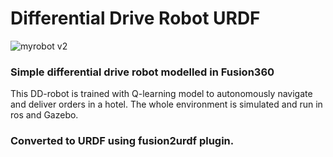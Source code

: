# Differential Drive Robot URDF

![myrobot v2](https://user-images.githubusercontent.com/34794384/128828685-a920a91f-5c05-4c24-ba0a-f219379fc0f2.png)

### Simple differential drive robot modelled in Fusion360
This DD-robot is trained with Q-learning model to autonomously navigate and deliver orders in a hotel. The whole environment is simulated and run in ros and Gazebo. 
### Converted to URDF using fusion2urdf plugin.

